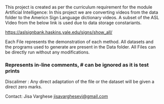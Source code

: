 This project is created as per the curriculum requirement for the module Artificial Intelligence:
 In this project we are converting videos from the data folder to the Americn Sign Language dictionary videos.
 A subset of the ASL Video from the below link is used due  to data storage constariants.
 
  https://aslsignbank.haskins.yale.edu/signs/show_all/

Each File represents the demonstration of each method.
All datasets and the programs used to generate are present in the Data folder.
All Files can be directly run without any modifications.
### Represents in-line comments, # can be ignored as it is test prints
Discalimer :
Any direct adaptation of the file or the dataset will be given a direct zero marks.

Contact: Jisa Varghese jisavarghesevj@gmail.com
